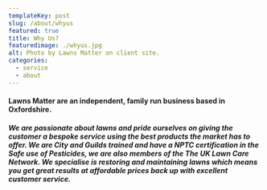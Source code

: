 ```yaml
---
templateKey: post
slug: /about/whyus
featured: true
title: Why Us?
featuredimage: ./whyus.jpg
alt: Photo by Lawns Matter on client site.
categories:
  - service
  - about
---
```

#### Lawns Matter are an independent, family run business based in Oxfordshire.  ####

##### We are passionate about lawns and pride ourselves on giving the customer a bespoke service using the best products the market has to offer. We are City and Guilds trained and have a NPTC certification in the Safe use of Pesticides, we are also members of the The UK Lawn Care Network. We specialise is restoring and maintaining lawns which means you get great results at affordable prices back up with excellent customer service. #####
